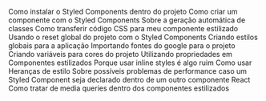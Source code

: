 Como instalar o Styled Components dentro do projeto
Como criar um componente com o Styled Components
Sobre a geração automática de classes
Como transferir código CSS para meu componente estilizado
Usando o reset global do projeto com o Styled Components
Criando estilos globais para a aplicação
Importando fontes do google para o projeto
Criando variáveis para cores do projeto
Utilizando propriedades em Componentes estilizados
Porque usar inline styles é algo ruim
Como usar Heranças de estilo
Sobre possíveis problemas de performance caso um Styled Component seja declarado dentro de um outro componente React
Como tratar de media queries dentro dos componentes estilizados

